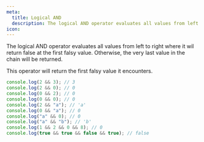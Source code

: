 ```yaml
---
meta:
  title: Logical AND
  description: The logical AND operator evaluates all values from left to right where it wil return false at the first falsy value. Otherwise, the very last value in the chain will be returned.
icon:
---
```


The logical AND operator evaluates all values from left to right where
it wil return false at the first falsy value. Otherwise, the very last
value in the chain will be returned.

This operator will return the first falsy value it encounters.

```javascript
console.log(2 && 3); // 3
console.log(2 && 0); // 0
console.log(0 && 2); // 0
console.log(0 && 0); // 0
console.log(2 && "a"); // 'a'
console.log(0 && "a"); // 0
console.log("a" && 0); // 0
console.log("a" && "b"); // 'b'
console.log(1 && 2 && 0 && 8); // 0
console.log(true && true && false && true); // false
```
